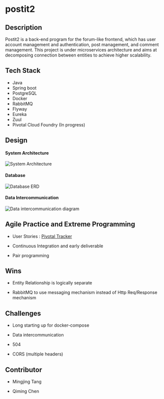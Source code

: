 # postit2

## Description

Postit2 is a back-end program for the forum-like frontend, which has user account management and authentication, post management, and comment management. This project is under microservices architecture and aims at decomposing connection between entities to achieve higher scalability.

## Tech Stack

* Java
* Spring boot
* PostgreSQL
* Docker
* RabbitMQ
* Flyway
* Eureka
* Zuul
* Pivotal Cloud Foundry (In progress)

## Design

#### System Architecture

![System Architecture](https://github.com/mingjingtang/postit2/blob/dev/assets/postit2_system_architecture.png)

#### Database

![Database ERD](https://github.com/mingjingtang/postit2/blob/dev/assets/database_ERD.png)

#### Data Intercommunication
![Data intercommunication diagram](https://github.com/mingjingtang/postit2/blob/dev/assets/data_intercommunication.png)

## Agile Practice and Extreme Programming

* User Stories : [Pivotal Tracker](https://www.pivotaltracker.com/n/projects/2416899)

* Continuous Integration and early deliverable

* Pair programming

## Wins

* Entity Relationship is logically separate

* RabbitMQ to use messaging mechanism instead of Http Req/Response mechanism

## Challenges

* Long starting up for docker-compose

* Data intercommunication

* 504

* CORS (multiple headers)


## Contributor

* Mingjing Tang

* Qiming Chen
